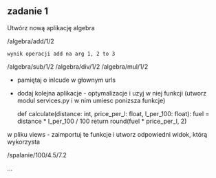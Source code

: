 
## zadanie 1

Utwórz nową aplikację algebra

/algebra/add/1/2
    
    wynik operacji add na arg 1, 2 to 3

/algebra/sub/1/2
/algebra/div/1/2
/algebra/mul/1/2


- pamiętaj o inlcude w głownym urls

- dodaj kolejna aplikacje - optymalizacje i uzyj w niej funkcji
  (utworz modul services.py i w nim umiesc ponizsza funkcje)

    def calculate(distance: int, price_per_l: float, l_per_100: float):
        fuel = distance *  l_per_100 / 100
        return round(fuel * price_per_l, 2)

w pliku views - zaimportuj te funkcje i utworz odpowiedni widok, którą wykorzysta


/spalanie/100/4.5/7.2

...
